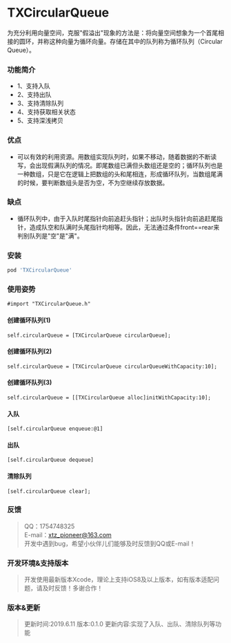 # TXCircularQueue
为充分利用向量空间，克服"假溢出"现象的方法是：将向量空间想象为一个首尾相接的圆环，并称这种向量为循环向量。存储在其中的队列称为循环队列（Circular Queue）。
### 功能简介
* 1、支持入队
* 2、支持出队
* 3、支持清除队列
* 4、支持获取相关状态
* 5、支持深浅拷贝
### 优点
* 可以有效的利用资源。用数组实现队列时，如果不移动，随着数据的不断读写，会出现假满队列的情况。即尾数组已满但头数组还是空的；循环队列也是一种数组，只是它在逻辑上把数组的头和尾相连，形成循环队列，当数组尾满的时候，要判断数组头是否为空，不为空继续存放数据。
### 缺点
* 循环队列中，由于入队时尾指针向前追赶头指针；出队时头指针向前追赶尾指针，造成队空和队满时头尾指针均相等。因此，无法通过条件front==rear来判别队列是"空"是"满"。
### 安装
```ruby
pod 'TXCircularQueue'
```
### 使用姿势
```objc
#import "TXCircularQueue.h"
```
#### 创建循环队列(1)
```objc
self.circularQueue = [TXCircularQueue circularQueue];
```
#### 创建循环队列(2)
```objc
self.circularQueue = [TXCircularQueue circularQueueWithCapacity:10];
```
#### 创建循环队列(3)
```objc
self.circularQueue = [[TXCircularQueue alloc]initWithCapacity:10];
```
#### 入队
```objc
[self.circularQueue enqueue:@1]
```
#### 出队
```objc
[self.circularQueue dequeue]
```
#### 清除队列
```objc
[self.circularQueue clear];
```
### 反馈
> QQ：1754748325 <br> 
> E-mail：xtz_pioneer@163.com <br> 
> 开发中遇到bug，希望小伙伴儿们能够及时反馈到QQ或E-mail！<br> 
### 开发环境&支持版本
> 开发使用最新版本Xcode，理论上支持iOS8及以上版本，如有版本适配问题，请及时反馈！多谢合作！<br> 
### 版本&更新
> 更新时间:2019.6.11 版本:0.1.0 更新内容:实现了入队、出队、清除队列等功能 <br>
